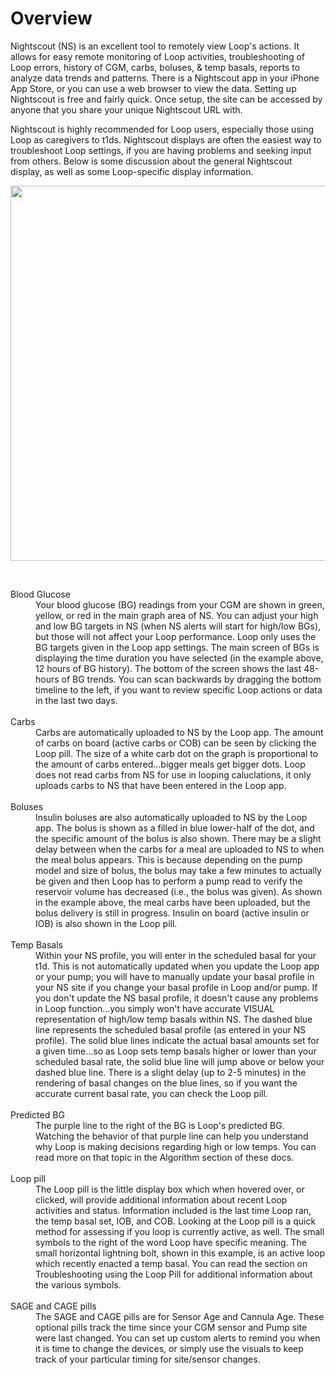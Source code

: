 # Overview

Nightscout (NS) is an excellent tool to remotely view Loop's actions.  It allows for easy remote monitoring of Loop activities, troubleshooting of Loop errors, history of CGM, carbs, boluses, & temp basals, reports to analyze data trends and patterns. There is a Nightscout app in your iPhone App Store, or you can use a web browser to view the data.  Setting up Nightscout is free and fairly quick.  Once setup, the site can be accessed by anyone that you share your unique Nightscout URL with.  

Nightscout is highly recommended for Loop users, especially those using Loop as caregivers to t1ds.  Nightscout displays are often the easiest way to troubleshoot Loop settings, if you are having problems and seeking input from others.  Below is some discussion about the general Nightscout display, as well as some Loop-specific display information.

<p align="center">
<img src="../img/example.jpg" width="600">
</p> 

</br>
<dl>
<dt>Blood Glucose</dt>
<dd>Your blood glucose (BG) readings from your CGM are shown in green, yellow, or red in the main graph area of NS.  You can adjust your high and low BG targets in NS (when NS alerts will start for high/low BGs), but those will not affect your Loop performance.  Loop only uses the BG targets given in the Loop app settings.  The main screen of BGs is displaying the time duration you have selected (in the example above, 12 hours of BG history).  The bottom of the screen shows the last 48-hours of BG trends.  You can scan backwards by dragging the bottom timeline to the left, if you want to review specific Loop actions or data in the last two days. </dd>
</br>
<dt>Carbs</dt>
<dd>Carbs are automatically uploaded to NS by the Loop app.  The amount of carbs on board (active carbs or COB) can be seen by clicking the Loop pill.  The size of a white carb dot on the graph is proportional to the amount of carbs entered...bigger meals get bigger dots. Loop does not read carbs from NS for use in looping caluclations, it only uploads carbs to NS that have been entered in the Loop app.</dd>
</br>
<dt>Boluses</dt>
<dd>Insulin boluses are also automatically uploaded to NS by the Loop app.  The bolus is shown as a filled in blue lower-half of the dot, and the specific amount of the bolus is also shown.  There may be a slight delay between when the carbs for a meal are uploaded to NS to when the meal bolus appears.  This is because depending on the pump model and size of bolus, the bolus may take a few minutes to actually be given and then Loop has to perform a pump read to verify the reservoir volume has decreased (i.e., the bolus was given).  As shown in the example above, the meal carbs have been uploaded, but the bolus delivery is still in progress.  Insulin on board (active insulin or IOB) is also shown in the Loop pill.</dd>
</br>
<dt>Temp Basals</dt>
<dd>Within your NS profile, you will enter in the scheduled basal for your t1d.  This is not automatically updated when you update the Loop app or your pump; you will have to manually update your basal profile in your NS site if you change your basal profile in Loop and/or pump.  If you don't update the NS basal profile, it doesn't cause any problems in Loop function...you simply won't have accurate VISUAL representation of high/low temp basals within NS. The dashed blue line represents the scheduled basal profile (as entered in your NS profile).  The solid blue lines indicate the actual basal amounts set for a given time...so as Loop sets temp basals higher or lower than your scheduled basal rate, the solid blue line will jump above or below your dashed blue line.  There is a slight delay (up to 2-5 minutes) in the rendering of basal changes on the blue lines, so if you want the accurate current basal rate, you can check the Loop pill.</dd>
</br>
<dt>Predicted BG</dt>
<dd>The purple line to the right of the BG is Loop's predicted BG.  Watching the behavior of that purple line can help you understand why Loop is making decisions regarding high or low temps.  You can read more on that topic in the Algorithm section of these docs.</dd>
</br>
<dt>Loop pill</dt>
<dd>The Loop pill is the little display box which when hovered over, or clicked, will provide additional information about recent Loop activities and status.  Information included is the last time Loop ran, the temp basal set, IOB, and COB.  Looking at the Loop pill is a quick method for assessing if you loop is currently active, as well.  The small symbols to the right of the word Loop have specific meaning.  The small horizontal lightning bolt, shown in this example, is an active loop which recently enacted a temp basal.  You can read the section on Troubleshooting using the Loop Pill for additional information about the various symbols.</dd>
</br>
<dt>SAGE and CAGE pills</dt>
<dd>The SAGE and CAGE pills are for Sensor Age and Cannula Age.  These optional pills track the time since your CGM sensor and Pump site were last changed.  You can set up custom alerts to remind you when it is time to change the devices, or simply use the visuals to keep track of your particular timing for site/sensor changes.</dd>
</dl>
